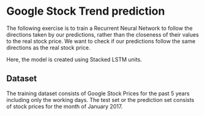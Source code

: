 # Google Stock Trend prediction

The following exercise is to train a Recurrent Neural Network to follow the directions taken by our predictions, rather than the closeness of their values to the real stock price. We want to check if our predictions follow the same directions as the real stock price.

Here, the model is created using Stacked LSTM units.

## Dataset

The training dataset consists of Google Stock Prices for the past 5 years including only the working days. The test set or the prediction set consists of stock prices for the month of January 2017.
